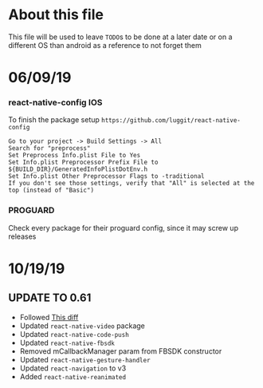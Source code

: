 # About this file

This file will be used to leave `TODO`s to be done at a later date or on a different OS than android as a reference to not forget them


# 06/09/19

### react-native-config IOS

To finish the package setup `https://github.com/luggit/react-native-config`

```
Go to your project -> Build Settings -> All
Search for "preprocess"
Set Preprocess Info.plist File to Yes
Set Info.plist Preprocessor Prefix File to ${BUILD_DIR}/GeneratedInfoPlistDotEnv.h
Set Info.plist Other Preprocessor Flags to -traditional
If you don't see those settings, verify that "All" is selected at the top (instead of "Basic")
```

### PROGUARD
Check every package for their proguard config, since it may screw up releases

# 10/19/19
## UPDATE TO 0.61
- Followed [This diff](https://react-native-community.github.io/upgrade-helper/?from=0.59.8&to=0.61.2)
- Updated `react-native-video` package
- Updated `react-native-code-push`
- Updated `react-native-fbsdk`
- Removed mCallbackManager param from FBSDK constructor
- Updated `react-native-gesture-handler`
- Updated `react-navigation` to v3
- Added `react-native-reanimated`